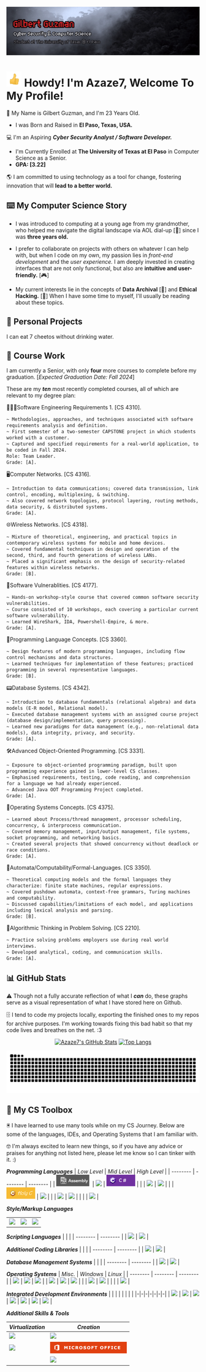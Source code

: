 [![Header](Guzman_header.gif "Header")](https://azaze7.github.io)

<img src="https://raw.githubusercontent.com/Azaze7/Azaze7/main/Guzman_thumbsup.gif" height="40px"> Howdy! I'm Azaze7, Welcome To My Profile!
===============

📍 My Name is Gilbert Guzman, and I'm 23 Years Old.
* I was Born and Raised in **El Paso, Texas, USA.**

💻 I'm an Aspiring ***Cyber Security Analyst / Software Developer.***
* I'm Currently Enrolled at **The University of Texas at El Paso** in Computer Science as a Senior.
* **GPA: [3.22]**

🌎 I am committed to using technology as a tool for change, fostering innovation that will **lead to a better world.**

## ⌨️ My Computer Science Story

* I was introduced to computing at a young age from my grandmother, who helped me navigate the digital landscape via AOL dial-up [📎] since I was **three years old.**

* I prefer to collaborate on projects with others on whatever I can help with, but when I code on my own, my passion lies in *front-end development* and the *user experience.* I am deeply invested in creating interfaces that are not only functional, but also are **intuitive and user-friendly.** [🎮] 

* My current interests lie in the concepts of **Data Archival** [💾] and **Ethical Hacking.** [🔐] When I have some time to myself, I'll usually be reading about these topics.

## 📼 Personal Projects

I can eat 7 cheetos without drinking water.

## 💽 Course Work

I am currently a Senior, with only **four** more courses to complete before my graduation. [*Expected Graduation Date: Fall 2024*]

These are my ***ten*** most recently completed courses, all of which are relevant to my degree plan:

🧑🏽‍💻Software Engineering Requirements 1. [CS 4310].

    ~ Methodologies, approaches, and techniques associated with software requirements analysis and definition.
    ~ First semester of a two-semester CAPSTONE project in which students worked with a customer.
    ~ Captured and specified requirements for a real-world application, to be coded in Fall 2024.
    Role: Team Leader.
    Grade: [A].
    
🖥️Computer Networks. [CS 4316].

    ~ Introduction to data communications; covered data transmission, link control, encoding, multiplexing, & switching. 
    ~ Also covered network topologies, protocol layering, routing methods, data security, & distributed systems.
    Grade: [A].
    
🌐Wireless Networks. [CS 4318].
    
    ~ Mixture of theoretical, engineering, and practical topics in contemporary wireless systems for mobile and home devices.
    ~ Covered fundamental techniques in design and operation of the second, third, and fourth generations of wireless LANs. 
    ~ Placed a significant emphasis on the design of security-related features within wireless networks.
    Grade: [B].
    
👾Software Vulnerablities. [CS 4177].

    ~ Hands-on workshop-style course that covered common software security vulnerabilities.
    ~ Course consisted of 10 workshops, each covering a particular current software vulnerability.
    ~ Learned WireShark, IDA, Powershell-Empire, & more.
    Grade: [A].
    
📓Programming Language Concepts. [CS 3360].

    ~ Design features of modern programming languages, including flow control mechanisms and data structures.
    ~ Learned techniques for implementation of these features; practiced programming in several representative languages.
    Grade: [B].
    
📟Database Systems. [CS 4342].

    ~ Introduction to database fundamentals (relational algebra) and data models (E-R model, Relational model).
    ~ Executed database management systems with an assigned course project (database design/implementation, query processing). 
    ~ Learned new paradigms for data management (e.g., non-relational data models), data integrity, privacy, and security.
    Grade: [A].
    
🛠️Advanced Object-Oriented Programming. [CS 3331].

    ~ Exposure to object-oriented programming paradigm, built upon programming experience gained in lower-level CS classes.
    ~ Emphasised requirements, testing, code reading, and comprehension for a language we had already experienced.
    ~ Advanced Java OOT Programming Project completed.
    Grade: [A].
    
📱Operating Systems Concepts. [CS 4375].

    ~ Learned about Process/thread management, processor scheduling, concurrency, & interprocess communication. 
    ~ Covered memory management, input/output management, file systems, socket programming, and networking basics.
    ~ Created several projects that showed concurrency without deadlock or race conditions.
    Grade: [A].

🧮Automata/Computability/Formal-Languages. [CS 3350].

    ~ Theoretical computing models and the formal languages they characterize: finite state machines, regular expressions.
    ~ Covered pushdown automata, context-free grammars, Turing machines and computability.
    ~ Discussed capabilities/limitations of each model, and applications including lexical analysis and parsing.
    Grade: [B].
    
🧠Algorithmic Thinking in Problem Solving. [CS 2210].

    ~ Practice solving problems employers use during real world interviews.
    ~ Developed analytical, coding, and communication skills.
    Grade: [A].

## 📊 GitHub Stats
⚠️ Though not a fully accurate reflection of what I ***can*** do, these graphs serve as a visual representation of what I have stored here on Github.

🗄️ I tend to code my projects locally, exporting the finished ones to my repos for archive purposes. I'm working towards fixing this bad habit so that my code lives and breathes on the net. :3

<p align="center">
    <a href="https://github.com/Azaze7/Azaze7#gh-dark-mode-only"><img alt="Azaze7's GitHub Stats" src="https://github-readme-stats.vercel.app/api?username=Azaze7&show_icons=true&theme=dark#gh-dark-mode-only"></a>
    <a href="https://github.com/Azaze7/Azaze7#gh-dark-mode-only"><img alt="Top Langs" src="https://github-readme-stats.vercel.app/api/top-langs/?username=Azaze7&layout=compact&langs_count=8&theme=dark#gh-dark-mode-only"></a>
</p>

<div align="center">
  <img alt="snake eating my contributions" src="https://raw.githubusercontent.com/Azaze7/Azaze7/output/github-contribution-grid-snake-dark.svg" />
</div>

## 🧰 My CS Toolbox
🖲️ I have learned to use many tools while on my CS Journey. Below are some of the languages, IDEs, and Operating Systems that I am familiar with.

🤓 I'm always excited to learn new things, so if you have any advice or praises for anything not listed here, please let me know so I can tinker with it. :)

***Programming Languages***
| *Low Level* | *Mid Level* | *High Level* |
| -------- | -------- | -------- |
| <img src="https://raw.githubusercontent.com/Azaze7/Azaze7/main/Guzman_Additional_Banner2.png" width="90" height="30"> | <img src="https://img.shields.io/badge/C-00599C?style=for-the-badge&logo=c&logoColor=white" /> | <img src="https://raw.githubusercontent.com/Azaze7/Azaze7/main/Guzman_Additional_Banner3.png" width="75" height="30"> |
| | <img src="https://img.shields.io/badge/C%2B%2B-00599C?style=for-the-badge&logo=c%2B%2B&logoColor=white" /> | <img src="https://img.shields.io/badge/Python-14354C?style=for-the-badge&logo=python&logoColor=white" /> |
| | <img src="https://raw.githubusercontent.com/Azaze7/Azaze7/main/Guzman_Additional_Banner.png" width="75" height="30"> | <img src="https://img.shields.io/badge/JavaScript-F7DF1E?style=for-the-badge&logo=JavaScript&logoColor=white" /> |
| | <img src="https://img.shields.io/badge/Java-ED8B00?style=for-the-badge&logo=openjdk&logoColor=white" /> | <img src="https://img.shields.io/badge/Ruby-CC342D?style=for-the-badge&logo=ruby&logoColor=white" />  |
| | | <img src="https://img.shields.io/badge/Scala-DC322F?style=for-the-badge&logo=scala&logoColor=white" /> |

***Style/Markup Languages*** 

| | | |
| -------- | -------- | -------- |
| <img src="https://img.shields.io/badge/Markdown-000000?style=for-the-badge&logo=markdown&logoColor=white" /> | <img src="https://img.shields.io/badge/CSS3-1572B6?style=for-the-badge&logo=css3&logoColor=white" /> | <img src="https://img.shields.io/badge/HTML5-E34F26?style=for-the-badge&logo=html5&logoColor=white" /> |

***Scripting Languages***
| | |
| -------- | -------- |
| <img src="https://img.shields.io/badge/Shell_Script-121011?style=for-the-badge&logo=gnu-bash&logoColor=white" /> | <img src="https://img.shields.io/badge/Powershell-2CA5E0?style=for-the-badge&logo=powershell&logoColor=white" /> |

***Additional Coding Libraries*** 
| | |
| -------- | -------- |
| <img src="https://img.shields.io/badge/React-20232A?style=for-the-badge&logo=react&logoColor=61DAFB" /> | <img src="https://img.shields.io/badge/angular-%23DD0031.svg?style=for-the-badge&logo=angular&logoColor=white" /> |

***Database Management Systems*** 
| | |
| -------- | -------- |
| <img src="https://img.shields.io/badge/MySQL-00000F?style=for-the-badge&logo=mysql&logoColor=white" /> | <img src="https://img.shields.io/badge/Microsoft_SQL_Server-CC2927?style=for-the-badge&logo=microsoft-sql-server&logoColor=white" /> |

***Operating Systems***
| *Misc.* | *Windows* | *Linux* |
| -------- | -------- | -------- |
| <img src="https://img.shields.io/badge/Android-3DDC84?style=for-the-badge&logo=android&logoColor=white" /> | <img src="https://img.shields.io/badge/Windows_XP-003399?style=for-the-badge&logo=windows-xp&logoColor=white" /> | <img src="https://img.shields.io/badge/Kali_Linux-557C94?style=for-the-badge&logo=kali-linux&logoColor=white" /> |
| <img src="https://img.shields.io/badge/Raspberry%20Pi-A22846?style=for-the-badge&logo=Raspberry%20Pi&logoColor=white" /> | <img src="https://img.shields.io/badge/Windows-0078D6?style=for-the-badge&logo=windows&logoColor=white" /> | <img src="https://img.shields.io/badge/Arch_Linux-1793D1?style=for-the-badge&logo=arch-linux&logoColor=white" /> |
| | <img src="https://img.shields.io/badge/WSL-0a97f5?style=for-the-badge&logo=linux&logoColor=white" /> | <img src="https://img.shields.io/badge/Linux-FCC624?style=for-the-badge&logo=linux&logoColor=black" /> |
| | | <img src="https://img.shields.io/badge/Ubuntu-E95420?style=for-the-badge&logo=ubuntu&logoColor=white" /> |

***Integrated Development Environments***
| | | | | | | |
|-|-|-|-|-|-|-|
| <img src="https://img.shields.io/badge/IntelliJIDEA-000000.svg?style=for-the-badge&logo=intellij-idea&logoColor=white" /> | <img src="https://img.shields.io/badge/Spyder-838485?style=for-the-badge&logo=spyder%20ide&logoColor=maroon" /> | <img src="https://img.shields.io/badge/Emacs-%237F5AB6.svg?&style=for-the-badge&logo=gnu-emacs&logoColor=white" /> | <img src="https://img.shields.io/badge/Visual%20Studio%20Code-0078d7.svg?style=for-the-badge&logo=visual-studio-code&logoColor=white" /> | <img src="https://img.shields.io/badge/Anaconda-%2344A833.svg?style=for-the-badge&logo=anaconda&logoColor=white" /> | <img src="https://img.shields.io/badge/Notepad++-90E59A.svg?style=for-the-badge&logo=notepad%2b%2b&logoColor=black" /> | <img src="https://img.shields.io/badge/jupyter-%23FA0F00.svg?style=for-the-badge&logo=jupyter&logoColor=white" /> |

***Additional Skills & Tools***

| *Virtualization* | *Creation* |
| -------- | -------- |
| <img src ="https://img.shields.io/badge/Unity-100000?style=for-the-badge&logo=unity&logoColor=white" /> | <img src="https://img.shields.io/badge/gimp-5C5543?style=for-the-badge&logo=gimp&logoColor=white" /> |
| <img src="https://img.shields.io/badge/docker-%230db7ed.svg?style=for-the-badge&logo=docker&logoColor=white" /> | <img src="https://raw.githubusercontent.com/Azaze7/Azaze7/main/Guzman_Additional_Banner4.png" width="200" height="30">|
| | <img src="https://img.shields.io/badge/Adobe%20Creative%20Cloud-DA1F26?style=for-the-badge&logo=Adobe%20Creative%20Cloud&logoColor=white" /> |
